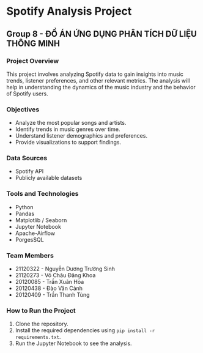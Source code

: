 # Spotify Analysis Project

## Group 8 - ĐỒ ÁN ỨNG DỤNG PHÂN TÍCH DỮ LIỆU THÔNG MINH

### Project Overview
This project involves analyzing Spotify data to gain insights into music trends, listener preferences, and other relevant metrics. The analysis will help in understanding the dynamics of the music industry and the behavior of Spotify users.

### Objectives
- Analyze the most popular songs and artists.
- Identify trends in music genres over time.
- Understand listener demographics and preferences.
- Provide visualizations to support findings.

### Data Sources
- Spotify API
- Publicly available datasets

### Tools and Technologies
- Python
- Pandas
- Matplotlib / Seaborn
- Jupyter Notebook
- Apache-Airflow
- PorgesSQL

### Team Members
- 21120322 - Nguyễn Dương Trường Sinh
- 21120273 - Võ Châu Đăng Khoa
- 20120085 - Trần Xuân Hòa
- 20120438 - Đào Văn Cảnh
- 20120409 - Trần Thanh Tùng


### How to Run the Project
1. Clone the repository.
2. Install the required dependencies using `pip install -r requirements.txt`.
3. Run the Jupyter Notebook to see the analysis.


